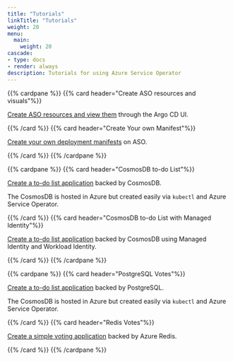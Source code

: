 ```yaml
---
title: "Tutorials"
linkTitle: "Tutorials"
weight: 20
menu:
  main:
    weight: 20
cascade:
- type: docs
- render: always
description: Tutorials for using Azure Service Operator
---
```


{{% cardpane %}}
{{% card header="Create ASO resources and visuals"%}}

[Create ASO resources and view them](https://azure-samples.github.io/aks-labs/docs/platform-engineering/aks-capz-aso/#sample-1-create-a-new-aks-cluster-as-an-argo-cd-application) through the Argo CD UI.

{{% /card %}}
{{% card header="Create Your own Manifest"%}}

[Create your own deployment manifests](tutorial-deployment-files) on ASO.

{{% /card %}}
{{% /cardpane %}}


{{% cardpane %}}
{{% card header="CosmosDB to-do List"%}}

[Create a to-do list application](https://github.com/Azure-Samples/azure-service-operator-samples/tree/master/cosmos-todo-list) backed by CosmosDB.

The CosmosDB is hosted in Azure but created easily via `kubectl` and Azure Service Operator.

{{% /card %}}
{{% card header="CosmosDB to-do List with Managed Identity"%}}

[Create a to-do list application](https://github.com/Azure-Samples/azure-service-operator-samples/tree/master/cosmos-todo-list-mi) backed by CosmosDB using Managed Identity and Workload Identity.

{{% /card %}}
{{% /cardpane %}}

{{% cardpane %}}
{{% card header="PostgreSQL Votes"%}}

[Create a to-do list application](https://github.com/Azure-Samples/azure-service-operator-samples/tree/master/azure-votes-postgresql) backed by PostgreSQL.

The CosmosDB is hosted in Azure but created easily via `kubectl` and Azure Service Operator.

{{% /card %}}
{{% card header="Redis Votes"%}}

[Create a simple voting application](https://github.com/Azure-Samples/azure-service-operator-samples/tree/master/azure-votes-redis) backed by Azure Redis.

{{% /card %}}
{{% /cardpane %}}
